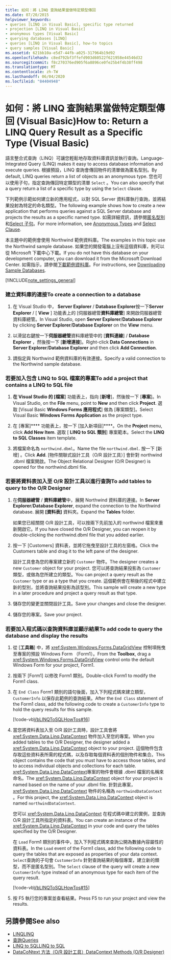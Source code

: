 ```yaml
---
title: 如何：將 LINQ 查詢結果當做特定類型傳回
ms.date: 07/20/2015
helpviewer_keywords:
- queries [LINQ in Visual Basic], specific type returned
- projection [LINQ in Visual Basic]
- anonymous types [Visual Basic]
- querying databases [LINQ]
- queries [LINQ in Visual Basic], how-to topics
- query samples [Visual Basic]
ms.assetid: 621bb10a-e5d7-44fb-a025-317964b19d92
ms.openlocfilehash: c8ed792bf3ffefd903d60522f621958e44546d32
ms.sourcegitcommit: f8c270376ed905f6a8896ce0fe25b4f4b38ff498
ms.translationtype: MT
ms.contentlocale: zh-TW
ms.lasthandoff: 06/04/2020
ms.locfileid: "84404948"
---
```

# <a name="how-to-return-a-linq-query-result-as-a-specific-type-visual-basic"></a><span data-ttu-id="7b4a8-102">如何：將 LINQ 查詢結果當做特定類型傳回 (Visual Basic)</span><span class="sxs-lookup"><span data-stu-id="7b4a8-102">How to: Return a LINQ Query Result as a Specific Type (Visual Basic)</span></span>
<span data-ttu-id="7b4a8-103">語言整合式查詢（LINQ）可讓您輕鬆地存取資料庫資訊並執行查詢。</span><span class="sxs-lookup"><span data-stu-id="7b4a8-103">Language-Integrated Query (LINQ) makes it easy to access database information and execute queries.</span></span> <span data-ttu-id="7b4a8-104">根據預設，LINQ 查詢會傳回物件的清單做為匿名型別。</span><span class="sxs-lookup"><span data-stu-id="7b4a8-104">By default, LINQ queries return a list of objects as an anonymous type.</span></span> <span data-ttu-id="7b4a8-105">您也可以使用子句，指定查詢傳回特定類型的清單 `Select` 。</span><span class="sxs-lookup"><span data-stu-id="7b4a8-105">You can also specify that a query return a list of a specific type by using the `Select` clause.</span></span>  
  
 <span data-ttu-id="7b4a8-106">下列範例示範如何建立新的應用程式，以對 SQL Server 資料庫執行查詢，並將結果投射為特定的命名類型。</span><span class="sxs-lookup"><span data-stu-id="7b4a8-106">The following example shows how to create a new application that performs queries against a SQL Server database and projects the results as a specific named type.</span></span> <span data-ttu-id="7b4a8-107">如需詳細資訊，請參閱[匿名型別](../objects-and-classes/anonymous-types.md)和[Select 子句](../../../language-reference/queries/select-clause.md)。</span><span class="sxs-lookup"><span data-stu-id="7b4a8-107">For more information, see [Anonymous Types](../objects-and-classes/anonymous-types.md) and [Select Clause](../../../language-reference/queries/select-clause.md).</span></span>  
  
 <span data-ttu-id="7b4a8-108">本主題中的範例會使用 Northwind 範例資料庫。</span><span class="sxs-lookup"><span data-stu-id="7b4a8-108">The examples in this topic use the Northwind sample database.</span></span> <span data-ttu-id="7b4a8-109">如果您的開發電腦上沒有這個資料庫，則可以從 Microsoft 下載中心下載。</span><span class="sxs-lookup"><span data-stu-id="7b4a8-109">If you do not have this database on your development computer, you can download it from the Microsoft Download Center.</span></span> <span data-ttu-id="7b4a8-110">如需指示，請參閱[下載範例資料庫](../../../../framework/data/adonet/sql/linq/downloading-sample-databases.md)。</span><span class="sxs-lookup"><span data-stu-id="7b4a8-110">For instructions, see [Downloading Sample Databases](../../../../framework/data/adonet/sql/linq/downloading-sample-databases.md).</span></span>  
  
[!INCLUDE[note_settings_general](~/includes/note-settings-general-md.md)]  
  
### <a name="to-create-a-connection-to-a-database"></a><span data-ttu-id="7b4a8-111">建立資料庫的連接</span><span class="sxs-lookup"><span data-stu-id="7b4a8-111">To create a connection to a database</span></span>  
  
1. <span data-ttu-id="7b4a8-112">在 Visual Studio 中， **Server Explorer** / **Database Explorer**按一下**Server Explorer** / [ **View** ] 功能表上的 [伺服器總管**資料庫總管**] 來開啟伺服器總管資料庫總管。</span><span class="sxs-lookup"><span data-stu-id="7b4a8-112">In Visual Studio, open **Server Explorer**/**Database Explorer** by clicking **Server Explorer**/**Database Explorer** on the **View** menu.</span></span>  
  
2. <span data-ttu-id="7b4a8-113">以滑鼠右鍵按一下**伺服器總管**資料庫總管中的 [**資料連線**] / **Database Explorer** ，然後按一下 [**新增連接**]。</span><span class="sxs-lookup"><span data-stu-id="7b4a8-113">Right-click **Data Connections** in **Server Explorer**/**Database Explorer** and then click **Add Connection**.</span></span>  
  
3. <span data-ttu-id="7b4a8-114">請指定與 Northwind 範例資料庫的有效連接。</span><span class="sxs-lookup"><span data-stu-id="7b4a8-114">Specify a valid connection to the Northwind sample database.</span></span>  
  
### <a name="to-add-a-project-that-contains-a-linq-to-sql-file"></a><span data-ttu-id="7b4a8-115">若要加入包含 LINQ to SQL 檔案的專案</span><span class="sxs-lookup"><span data-stu-id="7b4a8-115">To add a project that contains a LINQ to SQL file</span></span>  
  
1. <span data-ttu-id="7b4a8-116">**在 Visual Studio 的 [檔案**] 功能表上，指向 [**新增**]，然後按一下 [**專案**]。</span><span class="sxs-lookup"><span data-stu-id="7b4a8-116">In Visual Studio, on the **File** menu, point to **New** and then click **Project**.</span></span> <span data-ttu-id="7b4a8-117">選取 [Visual Basic **Windows Forms 應用程式**] 做為 [專案類型]。</span><span class="sxs-lookup"><span data-stu-id="7b4a8-117">Select Visual Basic **Windows Forms Application** as the project type.</span></span>  
  
2. <span data-ttu-id="7b4a8-118">在 [專案]\*\*\*\* 功能表上，按一下 [加入新項目]\*\*\*\*。</span><span class="sxs-lookup"><span data-stu-id="7b4a8-118">On the **Project** menu, click **Add New Item**.</span></span> <span data-ttu-id="7b4a8-119">選取 [ **LINQ to SQL 類別**] 專案範本。</span><span class="sxs-lookup"><span data-stu-id="7b4a8-119">Select the **LINQ to SQL Classes** item template.</span></span>  
  
3. <span data-ttu-id="7b4a8-120">將檔案命名為 `northwind.dbml`。</span><span class="sxs-lookup"><span data-stu-id="7b4a8-120">Name the file `northwind.dbml`.</span></span> <span data-ttu-id="7b4a8-121">按一下 [新增] 。</span><span class="sxs-lookup"><span data-stu-id="7b4a8-121">Click **Add**.</span></span> <span data-ttu-id="7b4a8-122">[物件關聯式設計工具（O/R 設計工具）] 會針對 northwind .dbml 檔案開啟。</span><span class="sxs-lookup"><span data-stu-id="7b4a8-122">The Object Relational Designer (O/R Designer) is opened for the northwind.dbml file.</span></span>  
  
### <a name="to-add-tables-to-query-to-the-or-designer"></a><span data-ttu-id="7b4a8-123">若要將資料表加入至 O/R 設計工具以進行查詢</span><span class="sxs-lookup"><span data-stu-id="7b4a8-123">To add tables to query to the O/R Designer</span></span>  
  
1. <span data-ttu-id="7b4a8-124">在**伺服器總管** / **資料庫總管**中，展開 Northwind 資料庫的連接。</span><span class="sxs-lookup"><span data-stu-id="7b4a8-124">In **Server Explorer**/**Database Explorer**, expand the connection to the Northwind database.</span></span> <span data-ttu-id="7b4a8-125">展開 **[資料表]** 資料夾。</span><span class="sxs-lookup"><span data-stu-id="7b4a8-125">Expand the **Tables** folder.</span></span>  
  
     <span data-ttu-id="7b4a8-126">如果您已經關閉 O/R 設計工具，可以按兩下先前加入的 northwind 檔案來重新開啟它。</span><span class="sxs-lookup"><span data-stu-id="7b4a8-126">If you have closed the O/R Designer, you can reopen it by double-clicking the northwind.dbml file that you added earlier.</span></span>  
  
2. <span data-ttu-id="7b4a8-127">按一下 [Customers] 資料表，並將它拖曳至設計工具的左窗格。</span><span class="sxs-lookup"><span data-stu-id="7b4a8-127">Click the Customers table and drag it to the left pane of the designer.</span></span>  
  
     <span data-ttu-id="7b4a8-128">設計工具會為您的專案建立新的 `Customer` 物件。</span><span class="sxs-lookup"><span data-stu-id="7b4a8-128">The designer creates a new `Customer` object for your project.</span></span> <span data-ttu-id="7b4a8-129">您可以將查詢結果投影為 `Customer` 類型，或做為您所建立的類型。</span><span class="sxs-lookup"><span data-stu-id="7b4a8-129">You can project a query result as the `Customer` type or as a type that you create.</span></span> <span data-ttu-id="7b4a8-130">這個範例會在稍後的程式中建立新的型別，並將查詢結果投影為該型別。</span><span class="sxs-lookup"><span data-stu-id="7b4a8-130">This sample will create a new type in a later procedure and project a query result as that type.</span></span>  
  
3. <span data-ttu-id="7b4a8-131">儲存您的變更並關閉設計工具。</span><span class="sxs-lookup"><span data-stu-id="7b4a8-131">Save your changes and close the designer.</span></span>  
  
4. <span data-ttu-id="7b4a8-132">儲存您的專案。</span><span class="sxs-lookup"><span data-stu-id="7b4a8-132">Save your project.</span></span>  
  
### <a name="to-add-code-to-query-the-database-and-display-the-results"></a><span data-ttu-id="7b4a8-133">若要加入程式碼以查詢資料庫並顯示結果</span><span class="sxs-lookup"><span data-stu-id="7b4a8-133">To add code to query the database and display the results</span></span>  
  
1. <span data-ttu-id="7b4a8-134">從 [**工具箱**] 中，將 <xref:System.Windows.Forms.DataGridView> 控制項拖曳至專案的預設 Windows Form （Form1）。</span><span class="sxs-lookup"><span data-stu-id="7b4a8-134">From the **Toolbox**, drag a <xref:System.Windows.Forms.DataGridView> control onto the default Windows Form for your project, Form1.</span></span>  
  
2. <span data-ttu-id="7b4a8-135">按兩下 [Form1] 以修改 Form1 類別。</span><span class="sxs-lookup"><span data-stu-id="7b4a8-135">Double-click Form1 to modify the Form1 class.</span></span>  
  
3. <span data-ttu-id="7b4a8-136">在 `End Class` Form1 類別的語句後面，加入下列程式碼來建立類型， `CustomerInfo` 以保存此範例的查詢結果。</span><span class="sxs-lookup"><span data-stu-id="7b4a8-136">After the `End Class` statement of the Form1 class, add the following code to create a `CustomerInfo` type to hold the query results for this sample.</span></span>  
  
     [!code-vb[VbLINQToSQLHowTos#16](~/samples/snippets/visualbasic/VS_Snippets_VBCSharp/VbLINQtoSQLHowTos/VB/Form8.vb#16)]  
  
4. <span data-ttu-id="7b4a8-137">當您將資料表加入至 O/R 設計工具時，設計工具會將 <xref:System.Data.Linq.DataContext> 物件加入至您的專案。</span><span class="sxs-lookup"><span data-stu-id="7b4a8-137">When you added tables to the O/R Designer, the designer added a <xref:System.Data.Linq.DataContext> object to your project.</span></span> <span data-ttu-id="7b4a8-138">這個物件包含存取這些資料表所需的程式碼，以及存取每個資料表的個別物件和集合。</span><span class="sxs-lookup"><span data-stu-id="7b4a8-138">This object contains the code that you must have to access those tables, and to access individual objects and collections for each table.</span></span> <span data-ttu-id="7b4a8-139"><xref:System.Data.Linq.DataContext>專案的物件會根據 .dbml 檔案的名稱來命名。</span><span class="sxs-lookup"><span data-stu-id="7b4a8-139">The <xref:System.Data.Linq.DataContext> object for your project is named based on the name of your .dbml file.</span></span> <span data-ttu-id="7b4a8-140">針對此專案， <xref:System.Data.Linq.DataContext> 物件的名稱為 `northwindDataContext` 。</span><span class="sxs-lookup"><span data-stu-id="7b4a8-140">For this project, the <xref:System.Data.Linq.DataContext> object is named `northwindDataContext`.</span></span>  
  
     <span data-ttu-id="7b4a8-141">您可以 <xref:System.Data.Linq.DataContext> 在程式碼中建立的實例，並查詢 O/R 設計工具所指定的資料表。</span><span class="sxs-lookup"><span data-stu-id="7b4a8-141">You can create an instance of the <xref:System.Data.Linq.DataContext> in your code and query the tables specified by the O/R Designer.</span></span>  
  
     <span data-ttu-id="7b4a8-142">在 `Load` Form1 類別的事件中，加入下列程式碼來查詢公開為數據內容屬性的資料表。</span><span class="sxs-lookup"><span data-stu-id="7b4a8-142">In the `Load` event of the Form1 class, add the following code to query the tables that are exposed as properties of your data context.</span></span> <span data-ttu-id="7b4a8-143">`Select`查詢的子句會 `CustomerInfo` 針對查詢結果的每個專案，建立新的類型，而不是匿名型別。</span><span class="sxs-lookup"><span data-stu-id="7b4a8-143">The `Select` clause of the query will create a new `CustomerInfo` type instead of an anonymous type for each item of the query result.</span></span>  
  
     [!code-vb[VbLINQToSQLHowTos#15](~/samples/snippets/visualbasic/VS_Snippets_VBCSharp/VbLINQtoSQLHowTos/VB/Form8.vb#15)]  
  
5. <span data-ttu-id="7b4a8-144">按 F5 執行您的專案並查看結果。</span><span class="sxs-lookup"><span data-stu-id="7b4a8-144">Press F5 to run your project and view the results.</span></span>  
  
## <a name="see-also"></a><span data-ttu-id="7b4a8-145">另請參閱</span><span class="sxs-lookup"><span data-stu-id="7b4a8-145">See also</span></span>

- [<span data-ttu-id="7b4a8-146">LINQ</span><span class="sxs-lookup"><span data-stu-id="7b4a8-146">LINQ</span></span>](index.md)
- [<span data-ttu-id="7b4a8-147">查詢</span><span class="sxs-lookup"><span data-stu-id="7b4a8-147">Queries</span></span>](../../../language-reference/queries/index.md)
- [<span data-ttu-id="7b4a8-148">LINQ to SQL</span><span class="sxs-lookup"><span data-stu-id="7b4a8-148">LINQ to SQL</span></span>](../../../../framework/data/adonet/sql/linq/index.md)
- [<span data-ttu-id="7b4a8-149">DataCoNtext 方法（O/R 設計工具）</span><span class="sxs-lookup"><span data-stu-id="7b4a8-149">DataContext Methods (O/R Designer)</span></span>](/visualstudio/data-tools/datacontext-methods-o-r-designer)
